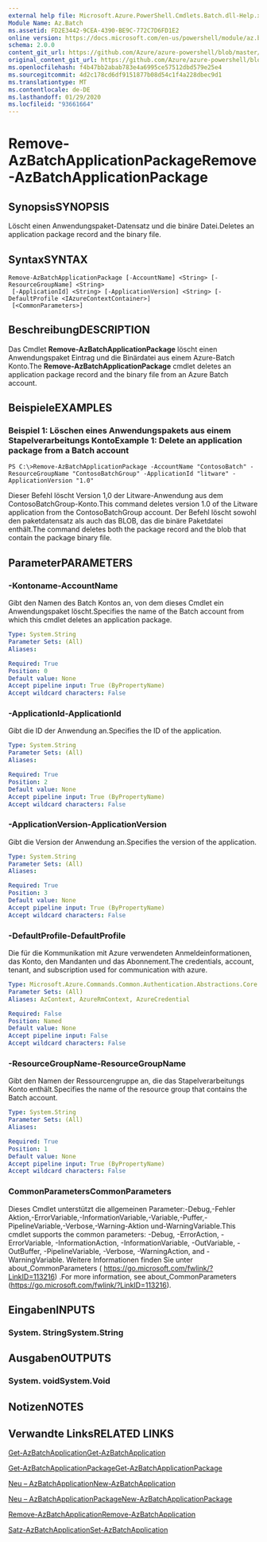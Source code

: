 ```yaml
---
external help file: Microsoft.Azure.PowerShell.Cmdlets.Batch.dll-Help.xml
Module Name: Az.Batch
ms.assetid: FD2E3442-9CEA-4390-BE9C-772C7D6FD1E2
online version: https://docs.microsoft.com/en-us/powershell/module/az.batch/remove-azbatchapplicationpackage
schema: 2.0.0
content_git_url: https://github.com/Azure/azure-powershell/blob/master/src/Batch/Batch/help/Remove-AzBatchApplicationPackage.md
original_content_git_url: https://github.com/Azure/azure-powershell/blob/master/src/Batch/Batch/help/Remove-AzBatchApplicationPackage.md
ms.openlocfilehash: f4b47bb2abab783e4a6995ce57512dbd579e25e4
ms.sourcegitcommit: 4d2c178cd6df9151877b08d54c1f4a228dbec9d1
ms.translationtype: MT
ms.contentlocale: de-DE
ms.lasthandoff: 01/29/2020
ms.locfileid: "93661664"
---
```

# <span data-ttu-id="18081-101">Remove-AzBatchApplicationPackage</span><span class="sxs-lookup"><span data-stu-id="18081-101">Remove-AzBatchApplicationPackage</span></span>

## <span data-ttu-id="18081-102">Synopsis</span><span class="sxs-lookup"><span data-stu-id="18081-102">SYNOPSIS</span></span>
<span data-ttu-id="18081-103">Löscht einen Anwendungspaket-Datensatz und die binäre Datei.</span><span class="sxs-lookup"><span data-stu-id="18081-103">Deletes an application package record and the binary file.</span></span>

## <span data-ttu-id="18081-104">Syntax</span><span class="sxs-lookup"><span data-stu-id="18081-104">SYNTAX</span></span>

```
Remove-AzBatchApplicationPackage [-AccountName] <String> [-ResourceGroupName] <String>
 [-ApplicationId] <String> [-ApplicationVersion] <String> [-DefaultProfile <IAzureContextContainer>]
 [<CommonParameters>]
```

## <span data-ttu-id="18081-105">Beschreibung</span><span class="sxs-lookup"><span data-stu-id="18081-105">DESCRIPTION</span></span>
<span data-ttu-id="18081-106">Das Cmdlet **Remove-AzBatchApplicationPackage** löscht einen Anwendungspaket Eintrag und die Binärdatei aus einem Azure-Batch Konto.</span><span class="sxs-lookup"><span data-stu-id="18081-106">The **Remove-AzBatchApplicationPackage** cmdlet deletes an application package record and the binary file from an Azure Batch account.</span></span>

## <span data-ttu-id="18081-107">Beispiele</span><span class="sxs-lookup"><span data-stu-id="18081-107">EXAMPLES</span></span>

### <span data-ttu-id="18081-108">Beispiel 1: Löschen eines Anwendungspakets aus einem Stapelverarbeitungs Konto</span><span class="sxs-lookup"><span data-stu-id="18081-108">Example 1: Delete an application package from a Batch account</span></span>
```
PS C:\>Remove-AzBatchApplicationPackage -AccountName "ContosoBatch" -ResourceGroupName "ContosoBatchGroup" -ApplicationId "litware" -ApplicationVersion "1.0"
```

<span data-ttu-id="18081-109">Dieser Befehl löscht Version 1,0 der Litware-Anwendung aus dem ContosoBatchGroup-Konto.</span><span class="sxs-lookup"><span data-stu-id="18081-109">This command deletes version 1.0 of the Litware application from the ContosoBatchGroup account.</span></span>
<span data-ttu-id="18081-110">Der Befehl löscht sowohl den paketdatensatz als auch das BLOB, das die binäre Paketdatei enthält.</span><span class="sxs-lookup"><span data-stu-id="18081-110">The command deletes both the package record and the blob that contain the package binary file.</span></span>

## <span data-ttu-id="18081-111">Parameter</span><span class="sxs-lookup"><span data-stu-id="18081-111">PARAMETERS</span></span>

### <span data-ttu-id="18081-112">-Kontoname</span><span class="sxs-lookup"><span data-stu-id="18081-112">-AccountName</span></span>
<span data-ttu-id="18081-113">Gibt den Namen des Batch Kontos an, von dem dieses Cmdlet ein Anwendungspaket löscht.</span><span class="sxs-lookup"><span data-stu-id="18081-113">Specifies the name of the Batch account from which this cmdlet deletes an application package.</span></span>

```yaml
Type: System.String
Parameter Sets: (All)
Aliases:

Required: True
Position: 0
Default value: None
Accept pipeline input: True (ByPropertyName)
Accept wildcard characters: False
```

### <span data-ttu-id="18081-114">-ApplicationId</span><span class="sxs-lookup"><span data-stu-id="18081-114">-ApplicationId</span></span>
<span data-ttu-id="18081-115">Gibt die ID der Anwendung an.</span><span class="sxs-lookup"><span data-stu-id="18081-115">Specifies the ID of the application.</span></span>

```yaml
Type: System.String
Parameter Sets: (All)
Aliases:

Required: True
Position: 2
Default value: None
Accept pipeline input: True (ByPropertyName)
Accept wildcard characters: False
```

### <span data-ttu-id="18081-116">-ApplicationVersion</span><span class="sxs-lookup"><span data-stu-id="18081-116">-ApplicationVersion</span></span>
<span data-ttu-id="18081-117">Gibt die Version der Anwendung an.</span><span class="sxs-lookup"><span data-stu-id="18081-117">Specifies the version of the application.</span></span>

```yaml
Type: System.String
Parameter Sets: (All)
Aliases:

Required: True
Position: 3
Default value: None
Accept pipeline input: True (ByPropertyName)
Accept wildcard characters: False
```

### <span data-ttu-id="18081-118">-DefaultProfile</span><span class="sxs-lookup"><span data-stu-id="18081-118">-DefaultProfile</span></span>
<span data-ttu-id="18081-119">Die für die Kommunikation mit Azure verwendeten Anmeldeinformationen, das Konto, den Mandanten und das Abonnement.</span><span class="sxs-lookup"><span data-stu-id="18081-119">The credentials, account, tenant, and subscription used for communication with azure.</span></span>

```yaml
Type: Microsoft.Azure.Commands.Common.Authentication.Abstractions.Core.IAzureContextContainer
Parameter Sets: (All)
Aliases: AzContext, AzureRmContext, AzureCredential

Required: False
Position: Named
Default value: None
Accept pipeline input: False
Accept wildcard characters: False
```

### <span data-ttu-id="18081-120">-ResourceGroupName</span><span class="sxs-lookup"><span data-stu-id="18081-120">-ResourceGroupName</span></span>
<span data-ttu-id="18081-121">Gibt den Namen der Ressourcengruppe an, die das Stapelverarbeitungs Konto enthält.</span><span class="sxs-lookup"><span data-stu-id="18081-121">Specifies the name of the resource group that contains the Batch account.</span></span>

```yaml
Type: System.String
Parameter Sets: (All)
Aliases:

Required: True
Position: 1
Default value: None
Accept pipeline input: True (ByPropertyName)
Accept wildcard characters: False
```

### <span data-ttu-id="18081-122">CommonParameters</span><span class="sxs-lookup"><span data-stu-id="18081-122">CommonParameters</span></span>
<span data-ttu-id="18081-123">Dieses Cmdlet unterstützt die allgemeinen Parameter:-Debug,-Fehler Aktion,-ErrorVariable,-InformationVariable,-Variable,-Puffer,-PipelineVariable,-Verbose,-Warning-Aktion und-WarningVariable.</span><span class="sxs-lookup"><span data-stu-id="18081-123">This cmdlet supports the common parameters: -Debug, -ErrorAction, -ErrorVariable, -InformationAction, -InformationVariable, -OutVariable, -OutBuffer, -PipelineVariable, -Verbose, -WarningAction, and -WarningVariable.</span></span> <span data-ttu-id="18081-124">Weitere Informationen finden Sie unter about_CommonParameters ( https://go.microsoft.com/fwlink/?LinkID=113216) .</span><span class="sxs-lookup"><span data-stu-id="18081-124">For more information, see about_CommonParameters (https://go.microsoft.com/fwlink/?LinkID=113216).</span></span>

## <span data-ttu-id="18081-125">Eingaben</span><span class="sxs-lookup"><span data-stu-id="18081-125">INPUTS</span></span>

### <span data-ttu-id="18081-126">System. String</span><span class="sxs-lookup"><span data-stu-id="18081-126">System.String</span></span>

## <span data-ttu-id="18081-127">Ausgaben</span><span class="sxs-lookup"><span data-stu-id="18081-127">OUTPUTS</span></span>

### <span data-ttu-id="18081-128">System. void</span><span class="sxs-lookup"><span data-stu-id="18081-128">System.Void</span></span>

## <span data-ttu-id="18081-129">Notizen</span><span class="sxs-lookup"><span data-stu-id="18081-129">NOTES</span></span>

## <span data-ttu-id="18081-130">Verwandte Links</span><span class="sxs-lookup"><span data-stu-id="18081-130">RELATED LINKS</span></span>

[<span data-ttu-id="18081-131">Get-AzBatchApplication</span><span class="sxs-lookup"><span data-stu-id="18081-131">Get-AzBatchApplication</span></span>](./Get-AzBatchApplication.md)

[<span data-ttu-id="18081-132">Get-AzBatchApplicationPackage</span><span class="sxs-lookup"><span data-stu-id="18081-132">Get-AzBatchApplicationPackage</span></span>](./Get-AzBatchApplicationPackage.md)

[<span data-ttu-id="18081-133">Neu – AzBatchApplication</span><span class="sxs-lookup"><span data-stu-id="18081-133">New-AzBatchApplication</span></span>](./New-AzBatchApplication.md)

[<span data-ttu-id="18081-134">Neu – AzBatchApplicationPackage</span><span class="sxs-lookup"><span data-stu-id="18081-134">New-AzBatchApplicationPackage</span></span>](./New-AzBatchApplicationPackage.md)

[<span data-ttu-id="18081-135">Remove-AzBatchApplication</span><span class="sxs-lookup"><span data-stu-id="18081-135">Remove-AzBatchApplication</span></span>](./Remove-AzBatchApplication.md)

[<span data-ttu-id="18081-136">Satz-AzBatchApplication</span><span class="sxs-lookup"><span data-stu-id="18081-136">Set-AzBatchApplication</span></span>](./Set-AzBatchApplication.md)


